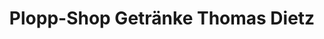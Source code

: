 ---
title: "Plopp-Shop Getränke Thomas Dietz"
url: /bueren/plopp-shop-getraenke-thomas-dietz/
shop: Getränke
---